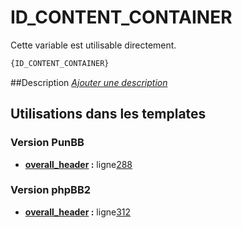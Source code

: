 # ID_CONTENT_CONTAINER


Cette variable est utilisable directement.

```html
{ID_CONTENT_CONTAINER}
```

##Description
[*Ajouter une description*](https://fa-tvars.appspot.com/var/ID_CONTENT_CONTAINER)

## Utilisations dans les templates

### Version PunBB
* __[overall_header](../tpl/var/punbb/overall_header.md#readme) :__ ligne[288](../tpl/src/punbb/overall_header.tpl#L288)

### Version phpBB2
* __[overall_header](../tpl/var/subsilver/overall_header.md#readme) :__ ligne[312](../tpl/src/subsilver/overall_header.tpl#L312)